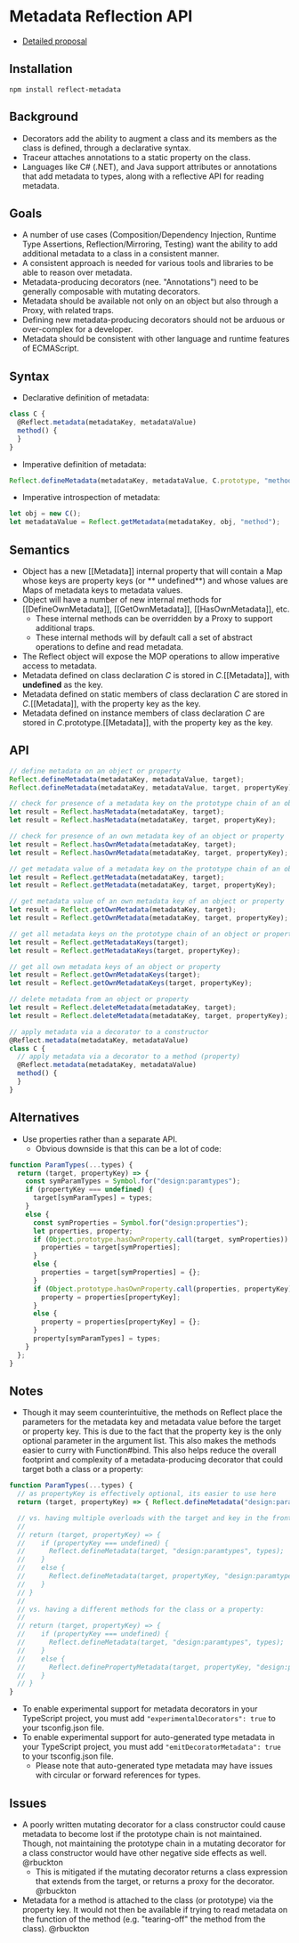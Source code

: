 # Metadata Reflection API

* [Detailed proposal][Metadata-Spec]

## Installation

```
npm install reflect-metadata
```

## Background

* Decorators add the ability to augment a class and its members as the class is defined, through a declarative syntax.
* Traceur attaches annotations to a static property on the class.
* Languages like C# (.NET), and Java support attributes or annotations that add metadata to types, along with a
  reflective API for reading metadata.

## Goals

* A number of use cases (Composition/Dependency Injection, Runtime Type Assertions, Reflection/Mirroring, Testing) want
  the ability to add additional metadata to a class in a consistent manner.
* A consistent approach is needed for various tools and libraries to be able to reason over metadata.
* Metadata-producing decorators (nee. "Annotations") need to be generally composable with mutating decorators.
* Metadata should be available not only on an object but also through a Proxy, with related traps.
* Defining new metadata-producing decorators should not be arduous or over-complex for a developer.
* Metadata should be consistent with other language and runtime features of ECMAScript.

## Syntax

* Declarative definition of metadata:

```JavaScript
class C {
  @Reflect.metadata(metadataKey, metadataValue)
  method() {
  }
}
```

* Imperative definition of metadata:

```JavaScript
Reflect.defineMetadata(metadataKey, metadataValue, C.prototype, "method");
```

* Imperative introspection of metadata:

```JavaScript
let obj = new C();
let metadataValue = Reflect.getMetadata(metadataKey, obj, "method");
```

## Semantics

* Object has a new \[\[Metadata\]\] internal property that will contain a Map whose keys are property keys (or **
  undefined**) and whose values are Maps of metadata keys to metadata values.
* Object will have a number of new internal methods for \[\[DefineOwnMetadata\]\], \[\[GetOwnMetadata\]\],
  \[\[HasOwnMetadata\]\], etc.
  * These internal methods can be overridden by a Proxy to support additional traps.
  * These internal methods will by default call a set of abstract operations to define and read metadata.
* The Reflect object will expose the MOP operations to allow imperative access to metadata.
* Metadata defined on class declaration *C* is stored in *C*.\[\[Metadata\]\], with **undefined** as the key.
* Metadata defined on static members of class declaration *C* are stored in *C*.\[\[Metadata\]\], with the property key
  as the key.
* Metadata defined on instance members of class declaration *C* are stored in *C*.prototype.\[\[Metadata\]\], with the
  property key as the key.

## API

```JavaScript
// define metadata on an object or property
Reflect.defineMetadata(metadataKey, metadataValue, target);
Reflect.defineMetadata(metadataKey, metadataValue, target, propertyKey);

// check for presence of a metadata key on the prototype chain of an object or property
let result = Reflect.hasMetadata(metadataKey, target);
let result = Reflect.hasMetadata(metadataKey, target, propertyKey);

// check for presence of an own metadata key of an object or property
let result = Reflect.hasOwnMetadata(metadataKey, target);
let result = Reflect.hasOwnMetadata(metadataKey, target, propertyKey);

// get metadata value of a metadata key on the prototype chain of an object or property
let result = Reflect.getMetadata(metadataKey, target);
let result = Reflect.getMetadata(metadataKey, target, propertyKey);

// get metadata value of an own metadata key of an object or property
let result = Reflect.getOwnMetadata(metadataKey, target);
let result = Reflect.getOwnMetadata(metadataKey, target, propertyKey);

// get all metadata keys on the prototype chain of an object or property
let result = Reflect.getMetadataKeys(target);
let result = Reflect.getMetadataKeys(target, propertyKey);

// get all own metadata keys of an object or property
let result = Reflect.getOwnMetadataKeys(target);
let result = Reflect.getOwnMetadataKeys(target, propertyKey);

// delete metadata from an object or property
let result = Reflect.deleteMetadata(metadataKey, target);
let result = Reflect.deleteMetadata(metadataKey, target, propertyKey);

// apply metadata via a decorator to a constructor
@Reflect.metadata(metadataKey, metadataValue)
class C {
  // apply metadata via a decorator to a method (property)
  @Reflect.metadata(metadataKey, metadataValue)
  method() {
  }
}
```

## Alternatives

* Use properties rather than a separate API.
  * Obvious downside is that this can be a lot of code:

```JavaScript
function ParamTypes(...types) {
  return (target, propertyKey) => {
    const symParamTypes = Symbol.for("design:paramtypes");
    if (propertyKey === undefined) {
      target[symParamTypes] = types;
    }
    else {
      const symProperties = Symbol.for("design:properties");
      let properties, property;
      if (Object.prototype.hasOwnProperty.call(target, symProperties)) {
        properties = target[symProperties];
      }
      else {
        properties = target[symProperties] = {};
      }
      if (Object.prototype.hasOwnProperty.call(properties, propertyKey)) {
        property = properties[propertyKey];
      }
      else {
        property = properties[propertyKey] = {};
      }
      property[symParamTypes] = types;
    }
  };
}
```

## Notes

* Though it may seem counterintuitive, the methods on Reflect place the parameters for the metadata key and metadata
  value before the target or property key. This is due to the fact that the property key is the only optional parameter
  in the argument list. This also makes the methods easier to curry with Function#bind. This also helps reduce the
  overall footprint and complexity of a metadata-producing decorator that could target both a class or a property:

```JavaScript
function ParamTypes(...types) {
  // as propertyKey is effectively optional, its easier to use here
  return (target, propertyKey) => { Reflect.defineMetadata("design:paramtypes", types, target, propertyKey); }

  // vs. having multiple overloads with the target and key in the front:
  //
  // return (target, propertyKey) => {
  //    if (propertyKey === undefined) {
  //      Reflect.defineMetadata(target, "design:paramtypes", types);
  //    }
  //    else {
  //      Reflect.defineMetadata(target, propertyKey, "design:paramtypes", types);
  //    }
  // }
  //
  // vs. having a different methods for the class or a property:
  //
  // return (target, propertyKey) => {
  //    if (propertyKey === undefined) {
  //      Reflect.defineMetadata(target, "design:paramtypes", types);
  //    }
  //    else {
  //      Reflect.definePropertyMetadata(target, propertyKey, "design:paramtypes", types);
  //    }
  // }
}
```

* To enable experimental support for metadata decorators in your TypeScript project, you must
  add `"experimentalDecorators": true` to your tsconfig.json file.
* To enable experimental support for auto-generated type metadata in your TypeScript project, you must
  add `"emitDecoratorMetadata": true` to your tsconfig.json file.
  * Please note that auto-generated type metadata may have issues with circular or forward references for types.

## Issues

* A poorly written mutating decorator for a class constructor could cause metadata to become lost if the prototype chain
  is not maintained. Though, not maintaining the prototype chain in a mutating decorator for a class constructor would
  have other negative side effects as well. @rbuckton
  * This is mitigated if the mutating decorator returns a class expression that extends from the target, or returns a
    proxy for the decorator. @rbuckton
* Metadata for a method is attached to the class (or prototype) via the property key. It would not then be available if
  trying to read metadata on the function of the method (e.g. "tearing-off" the method from the class). @rbuckton

[Metadata-Spec]: https://rbuckton.github.io/reflect-metadata

